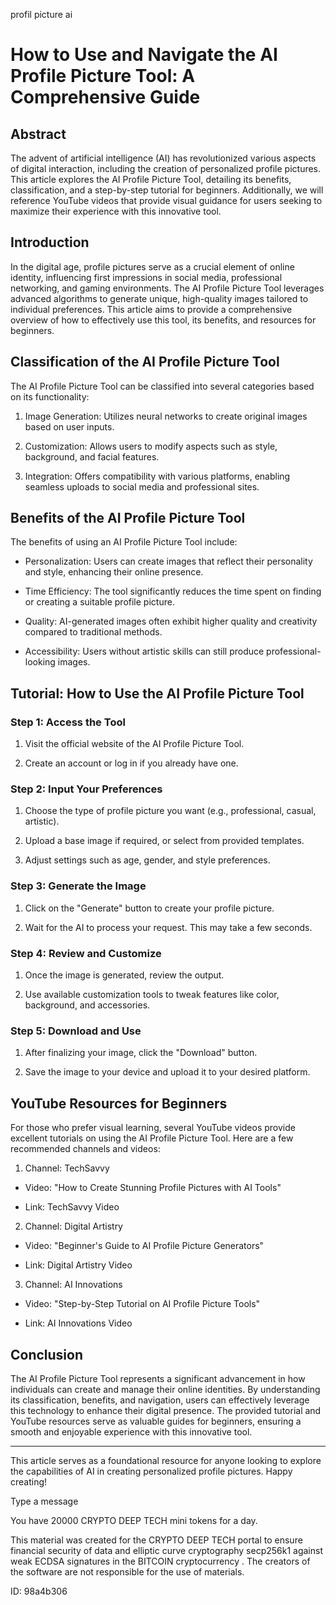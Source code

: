 profil picture ai
# How to Use and Navigate the AI Profile Picture Tool: A Comprehensive Guide



## Abstract



The advent of artificial intelligence (AI) has revolutionized various aspects of digital interaction, including the creation of personalized profile pictures. This article explores the AI Profile Picture Tool, detailing its benefits, classification, and a step-by-step tutorial for beginners. Additionally, we will reference YouTube videos that provide visual guidance for users seeking to maximize their experience with this innovative tool.



## Introduction



In the digital age, profile pictures serve as a crucial element of online identity, influencing first impressions in social media, professional networking, and gaming environments. The AI Profile Picture Tool leverages advanced algorithms to generate unique, high-quality images tailored to individual preferences. This article aims to provide a comprehensive overview of how to effectively use this tool, its benefits, and resources for beginners.



## Classification of the AI Profile Picture Tool



The AI Profile Picture Tool can be classified into several categories based on its functionality:



1. Image Generation: Utilizes neural networks to create original images based on user inputs.

2. Customization: Allows users to modify aspects such as style, background, and facial features.

3. Integration: Offers compatibility with various platforms, enabling seamless uploads to social media and professional sites.



## Benefits of the AI Profile Picture Tool



The benefits of using an AI Profile Picture Tool include:



- Personalization: Users can create images that reflect their personality and style, enhancing their online presence.

- Time Efficiency: The tool significantly reduces the time spent on finding or creating a suitable profile picture.

- Quality: AI-generated images often exhibit higher quality and creativity compared to traditional methods.

- Accessibility: Users without artistic skills can still produce professional-looking images.



## Tutorial: How to Use the AI Profile Picture Tool



### Step 1: Access the Tool



1. Visit the official website of the AI Profile Picture Tool.

2. Create an account or log in if you already have one.



### Step 2: Input Your Preferences



1. Choose the type of profile picture you want (e.g., professional, casual, artistic).

2. Upload a base image if required, or select from provided templates.

3. Adjust settings such as age, gender, and style preferences.



### Step 3: Generate the Image



1. Click on the "Generate" button to create your profile picture.

2. Wait for the AI to process your request. This may take a few seconds.



### Step 4: Review and Customize



1. Once the image is generated, review the output.

2. Use available customization tools to tweak features like color, background, and accessories.



### Step 5: Download and Use



1. After finalizing your image, click the "Download" button.

2. Save the image to your device and upload it to your desired platform.



## YouTube Resources for Beginners



For those who prefer visual learning, several YouTube videos provide excellent tutorials on using the AI Profile Picture Tool. Here are a few recommended channels and videos:



1. Channel: TechSavvy

- Video: "How to Create Stunning Profile Pictures with AI Tools"

- Link: TechSavvy Video



2. Channel: Digital Artistry

- Video: "Beginner's Guide to AI Profile Picture Generators"

- Link: Digital Artistry Video



3. Channel: AI Innovations

- Video: "Step-by-Step Tutorial on AI Profile Picture Tools"

- Link: AI Innovations Video



## Conclusion



The AI Profile Picture Tool represents a significant advancement in how individuals can create and manage their online identities. By understanding its classification, benefits, and navigation, users can effectively leverage this technology to enhance their digital presence. The provided tutorial and YouTube resources serve as valuable guides for beginners, ensuring a smooth and enjoyable experience with this innovative tool.



---



This article serves as a foundational resource for anyone looking to explore the capabilities of AI in creating personalized profile pictures. Happy creating!



Type a message

You have 20000 CRYPTO DEEP TECH mini tokens for a day.


This material was created for the  CRYPTO DEEP TECH portal  to ensure financial security of data and elliptic curve cryptography  secp256k1 against weak ECDSA  signatures   in the  BITCOIN cryptocurrency . The creators of the software are not responsible for the use of materials.

 ID: 98a4b306

